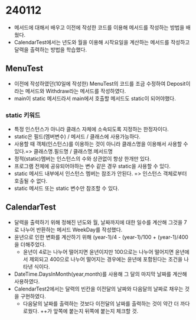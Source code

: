# 240112
* 메서드에 대해서 배우고 이전에 작성한 코드를 이용해 메서드를 작성하는 방법을 배웠다.
* CalendarTest에서는 년도와 월을 이용해 시작요일을 계산하는 메서드를 작성하고 달력을 출력하는 방법을 학습했다.

## MenuTest
* 이전에 작성하였던(10일에 작성한) MenuTest의 코드를 조금 수정하여 Deposit이라는 메서드와 Withdraw라는 메서드를 작성하였다.
* main이 static 메서드라서 main에서 호출할 메서드도 static이 되어야했다.
### static 키워드
* 특정 인스턴스가 아니라 클래스 자체에 소속되도록 지정하는 한정자이다.
* static은 필드(멤버변수) / 메서드 / 클래스에 사용가능하다.
* 사용할 때 객체(인스턴스)를 이용하는 것이 아니라 클래스명을 이용해서 사용할 수 있다.=> 클래스명.필드명 / 클래스명.메서드명
* 정적(static)멤버는 인스턴스의 수와 상관없이 항상 한개만 있다.
* 프로그램 전체에 공유되어야하는 변수 같은 경우 static을 사용할 수 있다.
* static 메서드 내부에서 인스턴스 멤버는 참조가 안된다. => 인스턴스 객체로부터 호출될 수 없다.
* static 메서드 또는 static 변수만 참조할 수 있다.

## CalendarTest
* 달력을 출력하기 위해 정해진 년도와 월, 날짜까지에 대한 일수를 계산해 그것을 7로 나누어 반환하는 메서드 WeekDay를 작성했다.
* 윤년으로 인한 변화를 계산하기 위해 (year-1)/4 - (year-1)/100 + (year-1)/400을 더해주었다.
  * 윤년이 4로는 나누어 떨어지면 윤년이지만 100으로는 나누어 떨어지면 윤년에서 제외되고 400으로 나누어 떨어지는 경우에는 윤년에 포함된다는 조건을 나타낸 식이다.
* DateTime.DaysInMonth(year,month)를 사용해 그 달의 마지막 날짜를 계산해 사용하였다.
* CalendarTest2에서는 달력의 빈칸을 이전달의 날짜와 다음달의 날짜로 채우는 것을 구현하였다.
  * 다음달의 날짜를 출력하는 것보다 이전달의 날짜를 출력하는 것이 약간 더 까다로웠다. ++가 앞쪽에 붙는지 뒤쪽에 붙는지 체크할 것.
